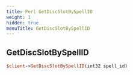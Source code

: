 ```yaml
---
title: Perl GetDiscSlotBySpellID
weight: 1
hidden: true
menuTitle: GetDiscSlotBySpellID
---
```

## GetDiscSlotBySpellID
```perl
$client->GetDiscSlotBySpellID(int32 spell_id)
```